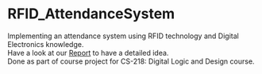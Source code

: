 # RFID_AttendanceSystem
Implementing an attendance system using RFID technology and Digital Electronics knowledge. <br>
Have a look at our [Report](/Report.pdf) to have a detailed idea. <br>
Done as part of course project for CS-218: Digital Logic and Design course.

